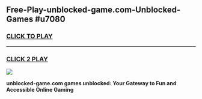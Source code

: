 
## Free-Play-unblocked-game.com-Unblocked-Games #u7080
<h3>
<a href="https://news.freeplayer.one?title=unblocked-game.com&ref=8M">CLICK TO PLAY</a></h3>
<hr>

<h3>
<a href="https://news.freeplayer.one?title=unblocked-game.com&ref=8M">CLICK 2 PLAY</a>
  
</h3>

<a href="https://news.freeplayer.one?title=unblocked-game.com&ref=8M"><img src="https://clearcache.store/games.png"></a>


**unblocked-game.com games unblocked: Your Gateway to Fun and Accessible Online Gaming**
